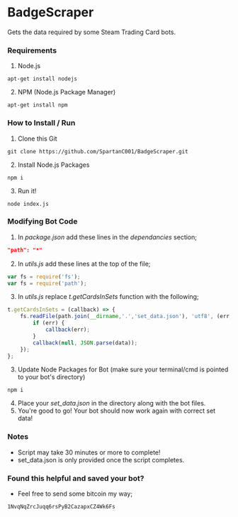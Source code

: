 # BadgeScraper
Gets the data required by some Steam Trading Card bots.

### Requirements

1. Node.js
```
apt-get install nodejs
```
2. NPM (Node.js Package Manager)
```
apt-get install npm
```

### How to Install / Run
1. Clone this Git
```
git clone https://github.com/SpartanC001/BadgeScraper.git
```
2. Install Node.js Packages
```
npm i
```
3. Run it!
```
node index.js
```

### Modifying Bot Code
1. In *package.json* add these lines in the *dependancies* section;
```json
"path": "*"
```
2. In *utils.js* add these lines at the top of the file;
```javascript
var fs = require('fs');
var fs = require('path');
```
3. In *utils.js* replace *t.getCardsInSets* function with the following;
```javascript
t.getCardsInSets = (callback) => {
    fs.readFile(path.join(__dirname,'.','set_data.json'), 'utf8', (err,data) => {
        if (err) {
            callback(err);
        }
        callback(null, JSON.parse(data));
    });
};
```
3. Update Node Packages for Bot (make sure your terminal/cmd is pointed to your bot's directory)
```
npm i
```
4. Place your *set_data.json* in the directory along with the bot files.
5. You're good to go! Your bot should now work again with correct set data!

### Notes
  * Script may take 30 minutes or more to complete!
  * set_data.json is only provided once the script completes.

### Found this helpful and saved your bot?
  * Feel free to send some bitcoin my way;
```
1NvqNqZrcJuqq6rsPyB2CazapxCZ4Wk6Fs
```

